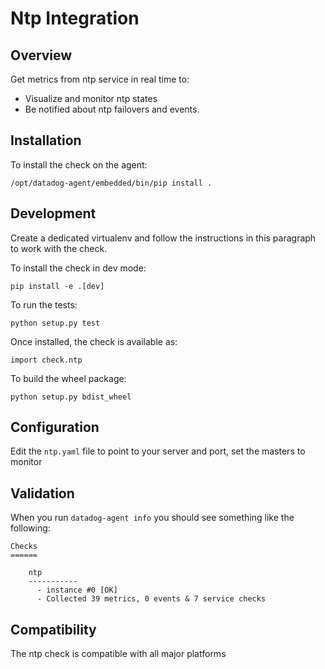# Ntp Integration

## Overview

Get metrics from ntp service in real time to:

* Visualize and monitor ntp states
* Be notified about ntp failovers and events.

## Installation

To install the check on the agent:
```
/opt/datadog-agent/embedded/bin/pip install .
```

## Development

Create a dedicated virtualenv and follow the instructions in this paragraph
to work with the check.

To install the check in dev mode:
```
pip install -e .[dev]
```

To run the tests:
```
python setup.py test
```

Once installed, the check is available as:
```
import check.ntp
```

To build the wheel package:
```
python setup.py bdist_wheel
```

## Configuration

Edit the `ntp.yaml` file to point to your server and port, set the masters to monitor

## Validation

When you run `datadog-agent info` you should see something like the following:

    Checks
    ======

        ntp
        -----------
          - instance #0 [OK]
          - Collected 39 metrics, 0 events & 7 service checks

## Compatibility

The ntp check is compatible with all major platforms
